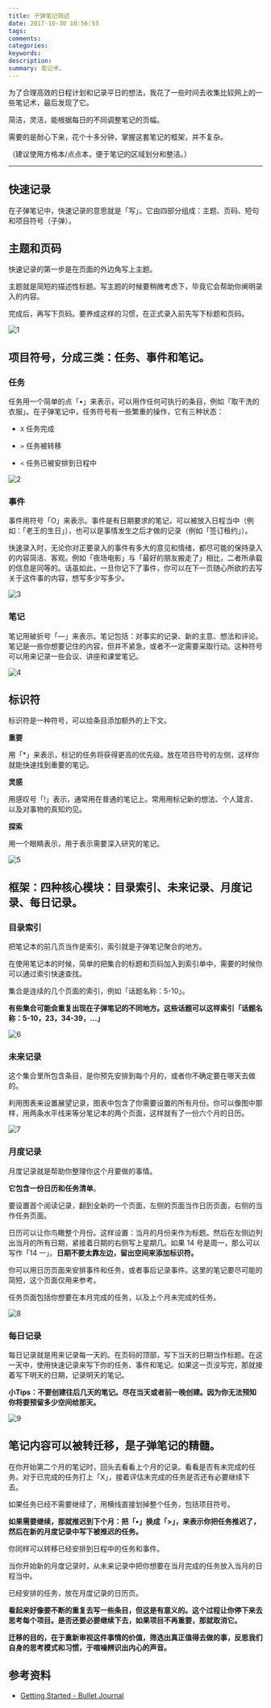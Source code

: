```yaml
---
title: 子弹笔记简述
date: 2017-10-30 10:56:53
tags:
comments:
categories:
keywords:
description:
summary: 笔记术。
---
```


为了合理高效的日程计划和记录平日的想法，我花了一些时间去收集比较网上的一些笔记术，最后发现了它。

简洁，灵活，能根据每日的不同调整笔记的页幅。

需要的是耐心下来，花个十多分钟，掌握这套笔记的框架，并不复杂。

（建议使用方格本/点点本，便于笔记的区域划分和整洁。）

---

## 快速记录

在子弹笔记中，快速记录的意思就是「写」。它由四部分组成：主题、页码、短句和项目符号（子弹）。

## 主题和页码

快速记录的第一步是在页面的外边角写上主题。

主题就是简短的描述性标题。写主题的时候要稍微考虑下，毕竟它会帮助你阐明录入的内容。

完成后，再写下页码。要养成这样的习惯，在正式录入前先写下标题和页码。

![1](/img/bulletJournal/1.jpg)

## 项目符号，分成三类：任务、事件和笔记。
### 任务

任务用一个简单的点「•」来表示，可以用作任何可执行的条目，例如「取干洗的衣服」。在子弹笔记中，任务符号有一些繁重的操作，它有三种状态：

* `X`   任务完成

* `>`   任务被转移

* `<`   任务已被安排到日程中

![2](/img/bulletJournal/2.jpg)

### 事件

事件用符号「O」来表示。事件是有日期要求的笔记，可以被放入日程当中（例如：「老王的生日」），也可以是事情发生之后才做的记录（例如「签订租约」）。

快速录入时，无论你对正要录入的事件有多大的意见和情绪，都尽可能的保持录入的内容简洁、客观。例如「夜场电影」与「最好的朋友搬走了」相比，二者所承载的信息是同等的。话虽如此，一旦你记下了事件，你可以在下一页随心所欲的去写关于这件事的内容，想写多少写多少。

![3](/img/bulletJournal/3.jpg)

### 笔记

笔记用破折号「—」来表示。笔记包括：对事实的记录、新的主意、想法和评论。笔记是一些你想要记住的内容，但并不紧急，或者不一定需要采取行动。这种符号可以用来记录一些会议、讲座和课堂笔记。

![4](/img/bulletJournal/4.jpg)

## 标识符
标识符是一种符号，可以给条目添加额外的上下文。

**重要**

用「*」来表示，标记的任务将获得更高的优先级。放在项目符号的左侧，这样你就能快速找到重要的笔记。

**灵感**

用感叹号「!」表示，通常用在普通的笔记上。常用用标记新的想法、个人箴言、以及对事物的真知灼见。

**探索**

用一个眼睛表示，用于表示需要深入研究的笔记。

![5](/img/bulletJournal/5.jpg)

## 框架：四种核心模块：目录索引、未来记录、月度记录、每日记录。

### 目录索引
把笔记本的前几页当作是索引，索引就是子弹笔记聚合的地方。

在使用笔记本的时候，简单的把集合的标题和页码加入到索引单中，需要的时候你可以通过索引快速查找。

集合是连续的几个页面的索引，例如「话题名称：5-10」。

**有些集合可能会重复出现在子弹笔记的不同地方。这些话题可以这样索引「话题名称：5-10，23，34-39，…」**

![6](/img/bulletJournal/6.jpg)

### 未来记录
这个集合里所包含条目，是你预先安排到每个月的，或者你不确定要在哪天去做的。

利用图表来设置展望记录，图表中包含了你需要设置的所有月份。你可以像图中那样，用两条水平线来等分笔记本的两个页面，这样就有了一份六个月的日历。

![7](/img/bulletJournal/7.jpg)

### 月度记录
月度记录就是帮助你整理你这个月要做的事情。

**它包含一份日历和任务清单**。

要设置首个阅读记录，翻到全新的一个页面，左侧的页面当作日历页面，右侧的当作任务页面。

日历可以让你鸟瞰整个月份。这样设置：当月的月份来作为标题。然后在左侧边列出当月的所有日期，紧接着日期的右侧写上星期几。如果 14 号是周一，那么可以写作「14 一」。**日期不要太靠左边，留出空间来添加标识符。**

你可以用日历页面来安排事件和任务，或者事后记录事件。这里的笔记要尽可能的简短，这个页面仅用来参考。

任务页面包括你想要在本月完成的任务，以及上个月未完成的任务。

![8](/img/bulletJournal/8.jpg)

### 每日记录

每日记录就是用来记录每一天的。在页码的顶部，写下当天的日期当作标题。在这一天中，使用快速记录来写下你的任务、事件和笔记。如果这一页没写完，那就接着写下明天的日期，记录明天的笔记。

**小Tips：不要创建往后几天的笔记。尽在当天或者前一晚创建。因为你无法预知你将要预留多少空间给那天。**

![9](/img/bulletJournal/9.jpg)

## 笔记内容可以被转迁移，是子弹笔记的精髓。

在你开始第二个月的笔记时，回头去看看上个月的记录。看看是否有未完成的任务。对于已完成的任务打上「X」，接着评估未完成的任务是否还有必要继续下去。

如果任务已经不需要继续了，用横线直接划掉整个任务，包括项目符号。

**如果需要继续，那就推迟到下个月：把「•」换成「>」，来表示你把任务推迟了，然后在新的月度记录中写下被推迟的任务。**

你同样可以转移已经安排到日程中的任务和事件。

当你开始新的月度记录时，从未来记录中把你想要在当月完成的任务放入当月的日程当中。

已经安排的任务，放在月度记录的日历页。

**看起来好像要不断的重复去写一些条目，但这是有意义的。这个过程让你停下来去思考每个项目。是否还要必要继续下去，如果项目不再重要，那就取消它。**

**迁移的目的，在于重新审视这件事情的价值，筛选出真正值得去做的事，反思我们自身的思考模式和习惯，于喧噪辨识出内心的声音。**

## 参考资料

- [Getting Started - Bullet Journal](http://bulletjournal.com/get-started/)